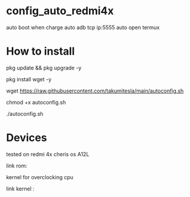 # config_auto_redmi4x

auto boot when charge
auto adb tcp ip:5555
auto open termux

# How to install

pkg update && pkg upgrade -y

pkg install wget -y

wget https://raw.githubusercontent.com/takumitesla/main/autoconfig.sh

chmod +x autoconfig.sh

./autoconfig.sh

# Devices

tested on redmi 4x cheris os A12L

link rom:

kernel for overclocking cpu

link kernel : 

